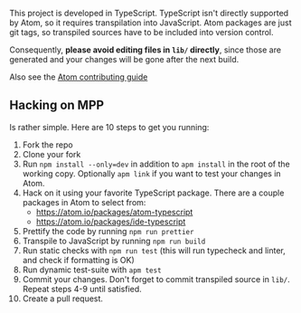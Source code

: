 This project is developed in TypeScript. TypeScript isn't directly
supported by Atom, so it requires transpilation into JavaScript. Atom
packages are just git tags, so transpiled sources have to be included
into version control.

Consequently, **please avoid editing files in `lib/` directly**, since
those are generated and your changes will be gone after the next build.

Also see the [Atom contributing
guide](https://github.com/atom/atom/blob/master/CONTRIBUTING.md)

## Hacking on MPP

Is rather simple. Here are 10 steps to get you running:

1.  Fork the repo
2.  Clone your fork
3.  Run `npm install --only=dev` in addition to `apm install` in the
    root of the working copy. Optionally `apm link` if you want to
    test your changes in Atom.
4.  Hack on it using your favorite TypeScript package. There are a
    couple packages in Atom to select from:
    -   <https://atom.io/packages/atom-typescript>
    -   <https://atom.io/packages/ide-typescript>
5.  Prettify the code by running `npm run prettier`
6.  Transpile to JavaScript by running `npm run build`
7.  Run static checks with `npm run test` (this will run typecheck and
    linter, and check if formatting is OK)
8.  Run dynamic test-suite with `apm test`
9.  Commit your changes. Don't forget to commit transpiled source in
    `lib/`. Repeat steps 4-9 until satisfied.
10. Create a pull request.

